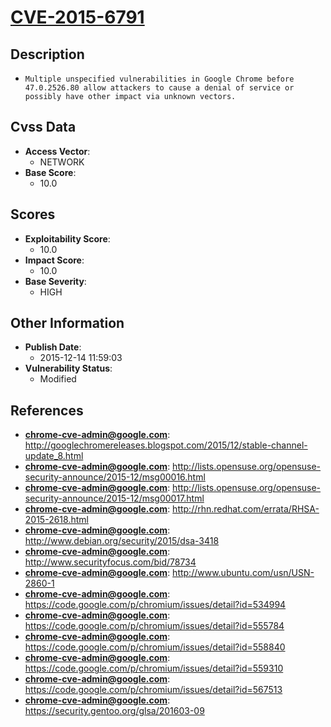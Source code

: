 
# [CVE-2015-6791](https://cve.mitre.org/cgi-bin/cvename.cgi?name=CVE-2015-6791)

## Description

- `Multiple unspecified vulnerabilities in Google Chrome before 47.0.2526.80 allow attackers to cause a denial of service or possibly have other impact via unknown vectors.`

## Cvss Data

- **Access Vector**:
  - NETWORK
- **Base Score**:
  - 10.0

## Scores

- **Exploitability Score**:
  - 10.0
- **Impact Score**:
  - 10.0
- **Base Severity**:
  - HIGH

## Other Information

- **Publish Date**:
  - 2015-12-14 11:59:03
- **Vulnerability Status**:
  - Modified

## References

- **chrome-cve-admin@google.com**: http://googlechromereleases.blogspot.com/2015/12/stable-channel-update_8.html
- **chrome-cve-admin@google.com**: http://lists.opensuse.org/opensuse-security-announce/2015-12/msg00016.html
- **chrome-cve-admin@google.com**: http://lists.opensuse.org/opensuse-security-announce/2015-12/msg00017.html
- **chrome-cve-admin@google.com**: http://rhn.redhat.com/errata/RHSA-2015-2618.html
- **chrome-cve-admin@google.com**: http://www.debian.org/security/2015/dsa-3418
- **chrome-cve-admin@google.com**: http://www.securityfocus.com/bid/78734
- **chrome-cve-admin@google.com**: http://www.ubuntu.com/usn/USN-2860-1
- **chrome-cve-admin@google.com**: https://code.google.com/p/chromium/issues/detail?id=534994
- **chrome-cve-admin@google.com**: https://code.google.com/p/chromium/issues/detail?id=555784
- **chrome-cve-admin@google.com**: https://code.google.com/p/chromium/issues/detail?id=558840
- **chrome-cve-admin@google.com**: https://code.google.com/p/chromium/issues/detail?id=559310
- **chrome-cve-admin@google.com**: https://code.google.com/p/chromium/issues/detail?id=567513
- **chrome-cve-admin@google.com**: https://security.gentoo.org/glsa/201603-09
